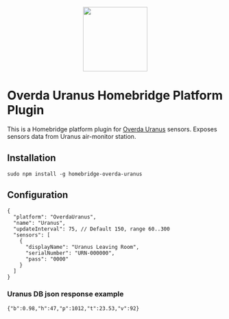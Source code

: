 
<p align="center">

<img src="https://overda.one/img/Uranus-Light.png" width="150">

</p>


# Overda Uranus Homebridge Platform Plugin

This is a Homebridge platform plugin for [Overda Uranus](https://overda.one) sensors.
Exposes sensors data from Uranus air-monitor station.

## Installation
```
sudo npm install -g homebridge-overda-uranus
```

## Configuration
    {
      "platform": "OverdaUranus",
      "name": "Uranus",
      "updateInterval": 75, // Default 150, range 60..300
      "sensors": [
        {
          "displayName": "Uranus Leaving Room",
          "serialNumber": "URN-000000",
          "pass": "0000"
        }
      ]
    }

### Uranus DB json response example
    {"b":0.98,"h":47,"p":1012,"t":23.53,"v":92}
